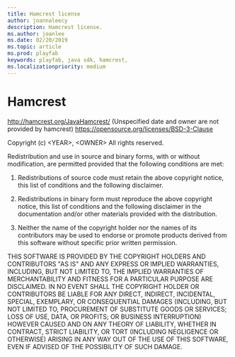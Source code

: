 ```yaml
---
title: Hamcrest license
author: joannaleecy
description: Hamcrest license.
ms.author: joanlee
ms.date: 02/20/2019
ms.topic: article
ms.prod: playfab
keywords: playfab, java sdk, hamcrest, 
ms.localizationpriority: medium
---
```


# Hamcrest

http://hamcrest.org/JavaHamcrest/
(Unspecified date and owner are not provided by hamcrest)
https://opensource.org/licenses/BSD-3-Clause

Copyright (c) \<YEAR>, \<OWNER>
All rights reserved.

Redistribution and use in source and binary forms, with or without modification, are permitted provided that the following conditions are met:

1. Redistributions of source code must retain the above copyright notice, this list of conditions and the following disclaimer.

2. Redistributions in binary form must reproduce the above copyright notice, this list of conditions and the following disclaimer in the documentation and/or other materials provided with the distribution.

3. Neither the name of the copyright holder nor the names of its contributors may be used to endorse or promote products derived from this software without specific prior written permission.

THIS SOFTWARE IS PROVIDED BY THE COPYRIGHT HOLDERS AND CONTRIBUTORS "AS IS" AND ANY EXPRESS OR IMPLIED WARRANTIES, INCLUDING, BUT NOT LIMITED TO, THE IMPLIED WARRANTIES OF MERCHANTABILITY AND FITNESS FOR A PARTICULAR PURPOSE ARE DISCLAIMED. IN NO EVENT SHALL THE COPYRIGHT HOLDER OR CONTRIBUTORS BE LIABLE FOR ANY DIRECT, INDIRECT, INCIDENTAL, SPECIAL, EXEMPLARY, OR CONSEQUENTIAL DAMAGES (INCLUDING, BUT NOT LIMITED TO, PROCUREMENT OF SUBSTITUTE GOODS OR SERVICES; LOSS OF USE, DATA, OR PROFITS; OR BUSINESS INTERRUPTION) HOWEVER CAUSED AND ON ANY THEORY OF LIABILITY, WHETHER IN CONTRACT, STRICT LIABILITY, OR TORT (INCLUDING NEGLIGENCE OR OTHERWISE) ARISING IN ANY WAY OUT OF THE USE OF THIS SOFTWARE, EVEN IF ADVISED OF THE POSSIBILITY OF SUCH DAMAGE.
